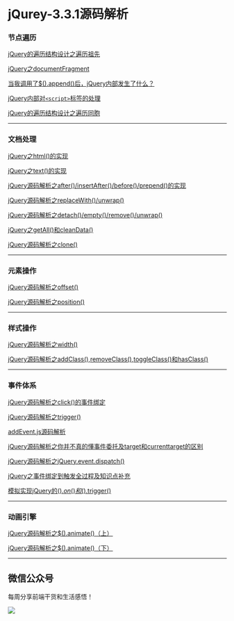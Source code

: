 <h1>jQurey-3.3.1源码解析</h1>

<h3>节点遍历</h3>

[jQuery的遍历结构设计之遍历祖先](https://www.jianshu.com/p/936f84a01e13)

[jQuery之documentFragment](https://www.jianshu.com/p/b5ec82fb96a6)

[当我调用了$().append()后，jQuery内部发生了什么？](https://www.jianshu.com/p/71187529ed06)

[jQuery内部对`<script>`标签的处理](https://www.jianshu.com/p/99c32cd52b52)

[jQuery的遍历结构设计之遍历同胞](https://www.jianshu.com/p/2cb72ffbb624)

***
<h3>文档处理</h3>

[jQuery之html()的实现](https://www.jianshu.com/p/645b3b4461c5)

[jQuery之text()的实现](https://www.jianshu.com/p/f837849ba847)

[jQuery源码解析之after()/insertAfter()/before()/prepend()的实现](https://www.jianshu.com/p/331fd5a86c89)

[jQuery源码解析之replaceWith()/unwrap()](https://www.jianshu.com/p/5d266a7bc62a)

[jQuery源码解析之detach()/empty()/remove()/unwrap()](https://www.jianshu.com/p/47d4cb07142e)

[jQuery之getAll()和cleanData()](https://www.jianshu.com/p/84ffc5786c60)

[jQuery源码解析之clone()](https://www.jianshu.com/p/62cfe90c4ea3)

***
<h3>元素操作</h3>

[jQuery源码解析之offset()](https://www.jianshu.com/p/c68e714ab3fb)

[jQuery源码解析之position()](https://www.jianshu.com/p/ea25485a34b8)

***
<h3>样式操作</h3>

[jQuery源码解析之width()](https://www.jianshu.com/p/43ba21e47c02)

[jQuery源码解析之addClass(),removeClass(),toggleClass()和hasClass()](https://www.jianshu.com/p/7c760632f3ad)

***
<h3>事件体系</h3>

[jQuery源码解析之click()的事件绑定](https://www.jianshu.com/p/bf40702cb8aa)

[jQuery源码解析之trigger()](https://www.jianshu.com/p/077dd7fb1907)

[addEvent.js源码解析](https://www.jianshu.com/p/e146c94e1935)

[jQuery源码解析之你并不真的懂事件委托及target和currenttarget的区别](https://www.jianshu.com/p/66aebb873c99)

[jQuery源码解析之jQuery.event.dispatch()](https://www.jianshu.com/p/1aa1935dbac1)

[jQuery之事件绑定到触发全过程及知识点补充](https://www.jianshu.com/p/06fef5769d8f)

[模拟实现jQuery的$().on()和$().trigger()](https://www.jianshu.com/p/630b94a9a311)

***
<h3>动画引擎</h3>

[jQuery源码解析之$().animate()（上）](https://www.jianshu.com/p/a48425fd3cf8)

[jQuery源码解析之$().animate()（下）](https://www.jianshu.com/p/b621b9e1322f)


***
<h2>微信公众号</h2>

每周分享前端干货和生活感悟！

 ![](https://upload-images.jianshu.io/upload_images/5518628-d990fd52db10fd66.png?imageMogr2/auto-orient/strip%7CimageView2/2/w/1240)

